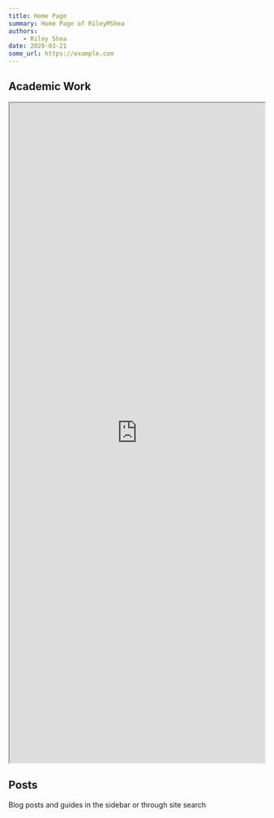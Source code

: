 ```yaml
---
title: Home Page
summary: Home Page of RileyMShea
authors:
    - Riley Shea
date: 2020-03-21
some_url: https://example.com
---
```


## Academic Work
<iframe id="section#main-content"
    title="Academic Projects"
    width="100%"
    height="1300px"
    importance=low
    src="https://rileymshea.github.io/">
</iframe>

## Posts

Blog posts and guides in the sidebar or through site search

